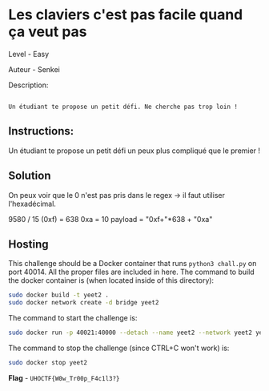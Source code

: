 # Les claviers c'est pas facile quand ça veut pas

Level - Easy

Auteur - Senkei

Description:
```

Un étudiant te propose un petit défi. Ne cherche pas trop loin !

```

## Instructions:

Un étudiant te propose un petit défi un peux plus compliqué que le premier ! 

## Solution


On peux voir que le 0 n'est pas pris dans le regex -> il faut utiliser l'hexadécimal.

9580 / 15 (0xf) = 638 
0xa = 10
payload = "0xf+"*638 + "0xa"



## Hosting
This challenge should be a Docker container that runs `python3 chall.py` on port 40014. All the proper files are included in here. The command to build the docker container is (when located inside of this directory):

```bash
sudo docker build -t yeet2 .
sudo docker network create -d bridge yeet2
```

The command to start the challenge is:

```bash
sudo docker run -p 40021:40000 --detach --name yeet2 --network yeet2 yeet2:latest
```

The command to stop the challenge (since CTRL+C won't work) is:

```bash
sudo docker stop yeet2
```


**Flag** - `UHOCTF{W0w_Tr00p_F4c1l3?}`
